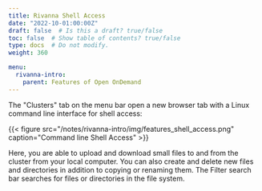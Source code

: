 ```yaml
---
title: Rivanna Shell Access
date: "2022-10-01:00:00Z"
draft: false  # Is this a draft? true/false
toc: false  # Show table of contents? true/false
type: docs  # Do not modify.
weight: 360

menu:
  rivanna-intro:
    parent: Features of Open OnDemand
---
```


The "Clusters" tab on the menu bar open a new browser tab with a Linux command line interface for shell access:

{{< figure src="/notes/rivanna-intro/img/features_shell_access.png" caption="Command line Shell Access" >}}


Here, you are able to upload and download small files to and from the cluster from your local computer. You can also create and delete new files and directories in addition to copying or renaming them. The Filter search bar searches for files or directories in the file system.
